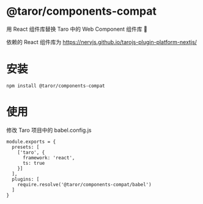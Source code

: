 # @taror/components-compat

用 React 组件库替换 Taro 中的 Web Component 组件库 🤟

依赖的 React 组件库为 https://nervjs.github.io/tarojs-plugin-platform-nextjs/

# 安装

```
npm install @taror/components-compat
```

# 使用

修改 Taro 项目中的 babel.config.js

```
module.exports = {
  presets: [
    ['taro', {
      framework: 'react',
      ts: true
    }]
  ],
  plugins: [
    require.resolve('@taror/components-compat/babel')
  ]
}
```
